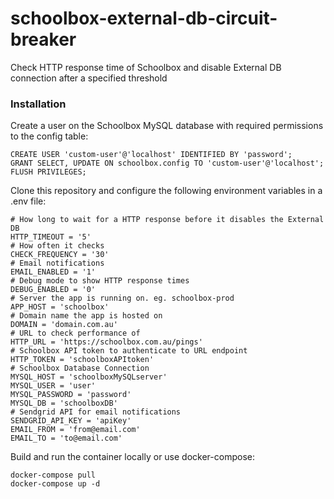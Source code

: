 # schoolbox-external-db-circuit-breaker
Check HTTP response time of Schoolbox and disable External DB connection after a specified threshold

### Installation
Create a user on the Schoolbox MySQL database with required permissions to the config table:
```shell
CREATE USER 'custom-user'@'localhost' IDENTIFIED BY 'password';
GRANT SELECT, UPDATE ON schoolbox.config TO 'custom-user'@'localhost';
FLUSH PRIVILEGES;
```

Clone this repository and configure the following environment variables in a .env file:
```shell
# How long to wait for a HTTP response before it disables the External DB
HTTP_TIMEOUT = '5'
# How often it checks
CHECK_FREQUENCY = '30'
# Email notifications
EMAIL_ENABLED = '1'
# Debug mode to show HTTP response times
DEBUG_ENABLED = '0'
# Server the app is running on. eg. schoolbox-prod
APP_HOST = 'schoolbox'
# Domain name the app is hosted on
DOMAIN = 'domain.com.au'
# URL to check performance of
HTTP_URL = 'https://schoolbox.com.au/pings'
# Schoolbox API token to authenticate to URL endpoint
HTTP_TOKEN = 'schoolboxAPItoken'
# Schoolbox Database Connection
MYSQL_HOST = 'schoolboxMySQLserver'
MYSQL_USER = 'user'
MYSQL_PASSWORD = 'password'
MYSQL_DB = 'schoolboxDB'
# Sendgrid API for email notifications
SENDGRID_API_KEY = 'apiKey'
EMAIL_FROM = 'from@email.com'
EMAIL_TO = 'to@email.com'
```

Build and run the container locally or use docker-compose:
```shell
docker-compose pull
docker-compose up -d
```